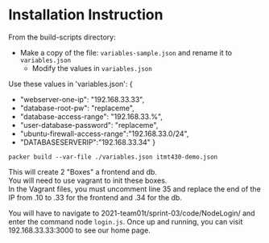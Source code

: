 # Installation Instruction

From the build-scripts directory:

* Make a copy of the file: `variables-sample.json` and rename it to `variables.json`
  * Modify the values in `variables.json`

Use these values in 'variables.json':
{
   * "webserver-one-ip": "192.168.33.33",
   * "database-root-pw": "replaceme",
   * "database-access-range": "192.168.33.%",
   * "user-database-password": "replaceme",
   * "ubuntu-firewall-access-range":"192.168.33.0/24",
   * "DATABASESERVERIP":"192.168.33.34"
}

`packer build --var-file ./variables.json itmt430-demo.json`

This will create 2 "Boxes" a frontend and db.  
You will need to use vagrant to init these boxes.  
In the Vagrant files, you must uncomment line 35 and replace the end of the IP from .10 to .33 for the frontend and .34 for the db.


You will have to navigate to 2021-team01t/sprint-03/code/NodeLogin/ and enter the command node `login.js`.
Once up and running, you can visit 192.168.33.33:3000 to see our home page.

